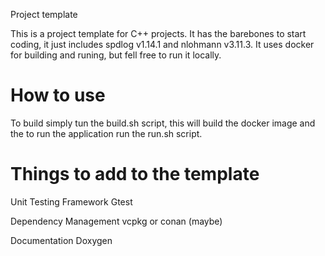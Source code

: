 Project template

This is a project template for C++ projects. It has the barebones to start coding, it just includes spdlog v1.14.1 and nlohmann v3.11.3. It uses docker for building and runing, but fell free to run it locally.

# How to use
To build simply tun the build.sh script, this will build the docker image and the to run the application run the run.sh script.

# Things to add to the template

Unit Testing Framework Gtest

Dependency Management vcpkg or conan (maybe)

Documentation Doxygen